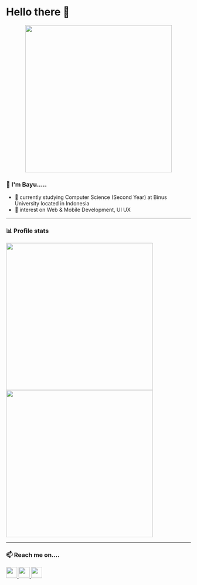 # Hello there 👋
<p align="center">
  <img width="400" src="https://media.giphy.com/media/12mRllHWXpt4M8/giphy.gif">
</p>

### 🤖 I'm Bayu.....

- 🔭 currently studying Computer Science (Second Year) at Binus University located in Indonesia
- 🌱 interest on Web & Mobile Development, UI UX

<!-- - [Linkedin](https://www.linkedin.com/in/bayu-ferdiman), [Behance](https://www.behance.net/bayuferdiman) -->

-----

### 📊 Profile stats 
<div align="left">
  <img width= "400" src="https://github-readme-stats.vercel.app/api?username=frdmn12&show_icons=true&theme=shades-of-purple">
 </div>
 <div align="left">
  <img width="400"  src="https://github-readme-stats.vercel.app/api/top-langs/?username=frdmn12&layout=compact&theme=shades-of-purple">

  </div>

-----

### 📫 Reach me on....

<a href="https://www.linkedin.com/in/bayu-ferdiman">
   <img width=30 src="https://skillicons.dev/icons?i=linkedin"/>
</a>
<a href="https://www.behance.net/bayuferdiman" target="_blank">
    <img width=30 src="https://cdn-icons-png.flaticon.com/512/3536/3536806.png"/>
</a>

<a href="https://www.instagram.com/frdmn12/" target="_blank">
    <img width=30 src="https://skillicons.dev/icons?i=instagram"/>
</a>
